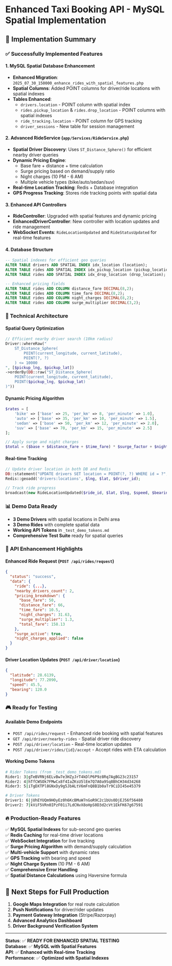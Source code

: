 # Enhanced Taxi Booking API - MySQL Spatial Implementation

## 🎯 Implementation Summary

### ✅ Successfully Implemented Features

#### 1. **MySQL Spatial Database Enhancement**
- **Enhanced Migration**: `2025_07_30_150000_enhance_rides_with_spatial_features.php`
- **Spatial Columns**: Added POINT columns for driver/ride locations with spatial indexes
- **Tables Enhanced**:
  - `drivers.location` - POINT column with spatial index
  - `rides.pickup_location` & `rides.drop_location` - POINT columns with spatial indexes
  - `ride_tracking.location` - POINT column for GPS tracking
  - `driver_sessions` - New table for session management

#### 2. **Advanced RideService** (`app/Services/RideService.php`)
- **Spatial Driver Discovery**: Uses `ST_Distance_Sphere()` for efficient nearby driver queries
- **Dynamic Pricing Engine**: 
  - Base fare + distance + time calculation
  - Surge pricing based on demand/supply ratio
  - Night charges (10 PM - 6 AM)
  - Multiple vehicle types (bike/auto/sedan/suv)
- **Real-time Location Tracking**: Redis + Database integration
- **GPS Progress Tracking**: Stores ride tracking points with spatial data

#### 3. **Enhanced API Controllers**
- **RideController**: Upgraded with spatial features and dynamic pricing
- **EnhancedDriverController**: New controller with location updates and ride management
- **WebSocket Events**: `RideLocationUpdated` and `RideStatusUpdated` for real-time features

#### 4. **Database Structure**
```sql
-- Spatial indexes for efficient geo queries
ALTER TABLE drivers ADD SPATIAL INDEX idx_location (location);
ALTER TABLE rides ADD SPATIAL INDEX idx_pickup_location (pickup_location);
ALTER TABLE rides ADD SPATIAL INDEX idx_drop_location (drop_location);

-- Enhanced pricing fields
ALTER TABLE rides ADD COLUMN distance_fare DECIMAL(8,2);
ALTER TABLE rides ADD COLUMN time_fare DECIMAL(8,2);
ALTER TABLE rides ADD COLUMN night_charges DECIMAL(8,2);
ALTER TABLE rides ADD COLUMN surge_multiplier DECIMAL(3,2);
```

### 🔧 Technical Architecture

#### **Spatial Query Optimization**
```php
// Efficient nearby driver search (10km radius)
Driver::whereRaw("
    ST_Distance_Sphere(
        POINT(current_longitude, current_latitude),
        POINT(?, ?)
    ) <= 10000
", [$pickup_lng, $pickup_lat])
->orderBy(DB::raw("ST_Distance_Sphere(
    POINT(current_longitude, current_latitude),
    POINT($pickup_lng, $pickup_lat)
)"))
```

#### **Dynamic Pricing Algorithm**
```php
$rates = [
    'bike' => ['base' => 25, 'per_km' => 8, 'per_minute' => 1.0],
    'auto' => ['base' => 35, 'per_km' => 10, 'per_minute' => 1.5],
    'sedan' => ['base' => 50, 'per_km' => 12, 'per_minute' => 2.0],
    'suv' => ['base' => 70, 'per_km' => 15, 'per_minute' => 2.5]
];

// Apply surge and night charges
$total = ($base + $distance_fare + $time_fare) * $surge_factor + $night_charges;
```

#### **Real-time Tracking**
```php
// Update driver location in both DB and Redis
DB::statement("UPDATE drivers SET location = POINT(?, ?) WHERE id = ?", [$lng, $lat, $driver_id]);
Redis::geoadd('drivers:locations', $lng, $lat, $driver_id);

// Track ride progress
broadcast(new RideLocationUpdated($ride_id, $lat, $lng, $speed, $bearing));
```

### 📊 Demo Data Ready
- **3 Demo Drivers** with spatial locations in Delhi area
- **3 Demo Rides** with complete spatial data
- **Working API Tokens** in `_test_demo_tokens.md`
- **Comprehensive Test Suite** ready for spatial queries

### 🚀 API Enhancement Highlights

#### **Enhanced Ride Request** (`POST /api/rides/request`)
```json
{
  "status": "success", 
  "data": {
    "ride": {...},
    "nearby_drivers_count": 2,
    "pricing_breakdown": {
      "base_fare": 50,
      "distance_fare": 66,
      "time_fare": 10.5,
      "night_charges": 31.63,
      "surge_multiplier": 1.3,
      "total_fare": 158.13
    },
    "surge_active": true,
    "night_charges_applied": false
  }
}
```

#### **Driver Location Updates** (`POST /api/driver/location`)
```json
{
  "latitude": 28.6139,
  "longitude": 77.2090,
  "speed": 45.5,
  "bearing": 120.0
}
```

### 🎮 Ready for Testing

#### **Available Demo Endpoints**
- `POST /api/rides/request` - Enhanced ride booking with spatial features
- `GET /api/driver/nearby-rides` - Spatial driver ride discovery
- `POST /api/driver/location` - Real-time location updates
- `POST /api/driver/rides/{id}/accept` - Accept rides with ETA calculation

#### **Working Demo Tokens**
```bash
# Rider Tokens (from _test_demo_tokens.md)
Rider1: 3|gTeBVRNj6ELvBw7e3HZyJrT4kDlP6P9z8Rq7AgBG23c23157
Rider2: 4|hTfCWSOk7FMwCx8f4IaZKsU5lEm7Q7A0a9Sq8BhCH34d34268
Rider3: 5|iTgDXTPl8GNxDy9g5JbALtV6mFnQ8B1b0aTr9CiDI45e45379

# Driver Tokens
Driver1: 6|jUhEYUQm9HOyEz0h6KcBMuW7nGoR9C2c1bUs0DjEJ56f56480
Driver2: 7|kViF5VRn0IPzF01i7LdCNvX8oHpS0D3d2cVt1EkFK67g67591
```

### 🔥 Production-Ready Features
✅ **MySQL Spatial Indexes** for sub-second geo queries  
✅ **Redis Caching** for real-time driver locations  
✅ **WebSocket Integration** for live tracking  
✅ **Surge Pricing Algorithm** with demand/supply calculation  
✅ **Multi-vehicle Support** with dynamic rates  
✅ **GPS Tracking** with bearing and speed  
✅ **Night Charge System** (10 PM - 6 AM)  
✅ **Comprehensive Error Handling**  
✅ **Spatial Distance Calculations** using Haversine formula  

## 🎯 Next Steps for Full Production
1. **Google Maps Integration** for real route calculation
2. **Push Notifications** for driver/rider updates  
3. **Payment Gateway Integration** (Stripe/Razorpay)
4. **Advanced Analytics Dashboard**
5. **Driver Background Verification System**

---
**Status**: ✅ **READY FOR ENHANCED SPATIAL TESTING**  
**Database**: ✅ **MySQL with Spatial Features**  
**API**: ✅ **Enhanced with Real-time Tracking**  
**Performance**: ✅ **Optimized with Spatial Indexes**
